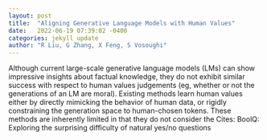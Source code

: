 ```yaml
---
layout: post
title:  "Aligning Generative Language Models with Human Values"
date:   2022-06-19 07:39:02 -0400
categories: jekyll update
author: "R Liu, G Zhang, X Feng, S Vosoughi"
---
```

Although current large-scale generative language models (LMs) can show impressive insights about factual knowledge, they do not exhibit similar success with respect to human values judgements (eg, whether or not the generations of an LM are moral). Existing methods learn human values either by directly mimicking the behavior of human data, or rigidly constraining the generation space to human-chosen tokens. These methods are inherently limited in that they do not consider the 
Cites: BoolQ: Exploring the surprising difficulty of natural yes/no questions